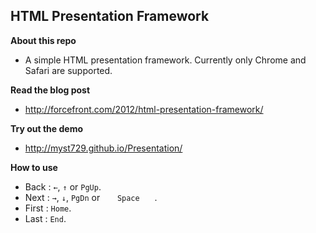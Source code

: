 HTML Presentation Framework
---------------------------

**About this repo**

+ A simple HTML presentation framework. Currently only Chrome and Safari are supported.


**Read the blog post**

+ http://forcefront.com/2012/html-presentation-framework/


**Try out the demo**

+ http://myst729.github.io/Presentation/


**How to use**

+ Back  : `←`, `↑` or `PgUp`.
+ Next  : `→`, `↓`, `PgDn` or `　　Space　　`.
+ First : `Home`.
+ Last  : `End`.
